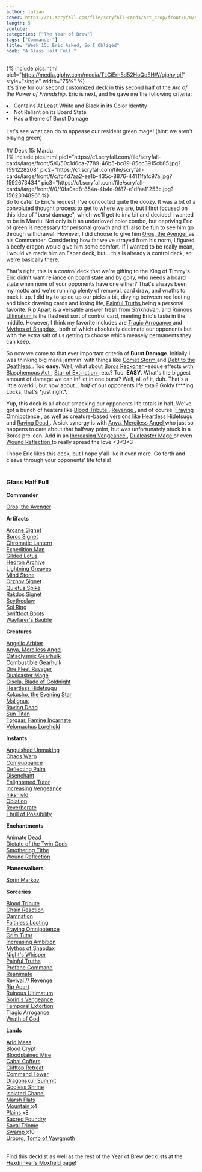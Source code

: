 ```yaml
---
author: julian
cover: https://c1.scryfall.com/file/scryfall-cards/art_crop/front/8/8/883a1afb-423d-4f12-93e1-75cc336553b8.jpg?1562576262
length: 5
youtube:
categories: ["The Year of Brew"]
tags: ["Commander"]
title: "Week 15: Eric Asked, So I Obliged"
hook: "A Glass Half Full."
---
```


{% include pics.html
pic1="https://media.giphy.com/media/TLCiErh5d52HoQoEHW/giphy.gif"
style="single"
width="75%" %}
<br />
It's time for our second customized deck in this second half of the _Arc of the Power of Friendship_. Eric is next, and he gave me the following criteria:
<br />

<li>Contains At Least White and Black in its Color Identity</li>
<li>Not Reliant on its Board State</li>
<li>Has a theme of Burst Damage</li> 
<br />
Let's see what can do to appease our resident green mage! (hint: we aren't playing green)
<br />
<br />
## Deck 15: Mardu
<br />
{% include pics.html
pic1="https://c1.scryfall.com/file/scryfall-cards/large/front/5/0/50c1d6ca-7789-46b5-bc89-85cc3915cb85.jpg?1591228208"
pic2="https://c1.scryfall.com/file/scryfall-cards/large/front/f/c/fc4d7aa2-ee1b-435c-8876-44111fafc97a.jpg?1592673434"
pic3="https://c1.scryfall.com/file/scryfall-cards/large/front/f/0/f0fa0ad8-854a-4b4e-9f87-e1dfaa11253c.jpg?1562304896"
%}
<br />
So to cater to Eric's request, I've concocted quite the doozy. It was a bit of a convoluted thought process to get to where we are, but I first focused on this idea of "burst damage", which we'll get to in a bit and decided I wanted to be in Mardu. Not only is it an underloved color combo, but depriving Eric of green is necessary for personal growth and it'll also be fun to see him go through withdrawal. However, I did choose to give him <a
	class="accented-link external-card-link"
	target="_blank"
	href="https://scryfall.com/card/cma/188/oros-the-avenger?utm_source=api"
	data-toggle="popover"
	data-placement="top"
	data-content="<img src='https://c1.scryfall.com/file/scryfall-cards/normal/front/f/c/fc4d7aa2-ee1b-435c-8876-44111fafc97a.jpg?1592673434' width=100% height=100%>">
	Oros, the Avenger
</a> as his Commander. Considering how far we've strayed from his norm, I figured a beefy dragon would give him some comfort. If I wanted to be really mean, I would've made him an Esper deck, but... this is already a control deck, so we're basically there.

That's right, this is a _control_ deck that we're gifting to the King of Timmy's. Eric didn't want reliance on board state and by golly, who needs a board state when none of your opponents have one either? That's always been my motto and we're running plenty of removal, card draw, and wraths to back it up. I did try to spice up our picks a bit, divying between red looting and black drawing cards and losing life, <a
	class="accented-link external-card-link"
	target="_blank"
	href="https://scryfall.com/card/c20/134/painful-truths?utm_source=api"
	data-toggle="popover"
	data-placement="top"
	data-content="<img src='https://c1.scryfall.com/file/scryfall-cards/normal/front/b/b/bb641fee-e929-4980-adf8-0d451a860b76.jpg?1591320452' width=100% height=100%>">
Painful Truths
</a> being a personal favorite. <a
	class="accented-link external-card-link"
	target="_blank"
	href="https://scryfall.com/card/stx/225/rip-apart?utm_source=api"
	data-toggle="popover"
	data-placement="top"
	data-content="<img src='https://c1.scryfall.com/file/scryfall-cards/normal/front/b/3/b3b5b510-fd5c-415d-98b0-386e7508f7af.jpg?1617474296' width=100% height=100%>">
Rip Apart
</a> is a versatile answer fresh from _Strixhaven_, and <a
	class="accented-link external-card-link"
	target="_blank"
	href="https://scryfall.com/card/iko/204/ruinous-ultimatum?utm_source=api"
	data-toggle="popover"
	data-placement="top"
	data-content="<img src='https://c1.scryfall.com/file/scryfall-cards/normal/front/5/0/50c1d6ca-7789-46b5-bc89-85cc3915cb85.jpg?1591228208' width=100% height=100%>">
Ruinous Ultimatum
</a> is the flashiest sort of control card, meeting Eric's taste in the middle. However, I think my favorite includes are <a
	class="accented-link external-card-link"
	target="_blank"
	href="https://scryfall.com/card/c21/109/tragic-arrogance?utm_source=api"
	data-toggle="popover"
	data-placement="top"
	data-content="<img src='https://c1.scryfall.com/file/scryfall-cards/normal/front/2/1/215f75ff-bcbb-45db-8393-9bce650998c2.jpg?1618015597' width=100% height=100%>">
Tragic Arrogance
</a> and <a
	class="accented-link external-card-link"
	target="_blank"
	href="https://scryfall.com/card/iko/24/mythos-of-snapdax?utm_source=api"
	data-toggle="popover"
	data-placement="top"
	data-content="<img src='https://c1.scryfall.com/file/scryfall-cards/normal/front/2/7/2712a1a3-dd28-44c8-a661-5bcf68d3acaa.jpg?1591230335' width=100% height=100%>">
Mythos of Snapdax
</a>, both of which absolutely decimate our opponents but with the extra salt of us getting to choose which measely permanents they can keep.

So now we come to that ever important criteria of **Burst Damage**. Initially I was thinking big mana jammin' with things like <a
	class="accented-link external-card-link"
	target="_blank"
	href="https://scryfall.com/card/cmr/411/comet-storm?utm_source=api"
	data-toggle="popover"
	data-placement="top"
	data-content="<img src='https://c1.scryfall.com/file/scryfall-cards/normal/front/b/b/bb5f586d-6bf0-4590-ad73-2d46b2a45b1a.jpg?1608912233' width=100% height=100%>">
Comet Storm
</a> and <a
	class="accented-link external-card-link"
	target="_blank"
	href="https://scryfall.com/card/dgm/64/debt-to-the-deathless?utm_source=api"
	data-toggle="popover"
	data-placement="top"
	data-content="<img src='https://c1.scryfall.com/file/scryfall-cards/normal/front/6/1/610e5a91-857b-4121-8b75-dbbea27aa0aa.jpg?1562912950' width=100% height=100%>">
Debt to the Deathless
</a>. Too **easy**. Well, what about <a
	class="accented-link external-card-link"
	target="_blank"
	href="https://scryfall.com/card/mm3/206/boros-reckoner?utm_source=api"
	data-toggle="popover"
	data-placement="top"
	data-content="<img src='https://c1.scryfall.com/file/scryfall-cards/normal/front/c/d/cdc5666c-6f27-4ae9-8f0e-17e2a44bc646.jpg?1593814781' width=100% height=100%>">
Boros Reckoner
</a>-esque effects with <a
	class="accented-link external-card-link"
	target="_blank"
	href="https://scryfall.com/card/c21/159/blasphemous-act?utm_source=api"
	data-toggle="popover"
	data-placement="top"
	data-content="<img src='https://c1.scryfall.com/file/scryfall-cards/normal/front/8/2/827bc177-e0d4-4607-97f6-18bb40d16ec8.jpg?1617910683' width=100% height=100%>">
Blasphemous Act
</a>, <a
	class="accented-link external-card-link"
	target="_blank"
	href="https://scryfall.com/card/xln/161/star-of-extinction?utm_source=api"
	data-toggle="popover"
	data-placement="top"
	data-content="<img src='https://c1.scryfall.com/file/scryfall-cards/normal/front/0/2/021f57dc-80f3-4ede-99d5-4a44aade44e2.jpg?1562549822' width=100% height=100%>">
Star of Extinction
</a>, etc.? Too. **EASY**. What's the biggest amount of damage we can inflict in one burst? Well, all of it, duh. That's a little overkill, but how about... _half_ of our opponents life total? Goldy f*\*\*ing Locks, that's *just right\*.

Yup, this deck is all about smacking our opponents life totals in half. We've got a bunch of heaters like <a
	class="accented-link external-card-link"
	target="_blank"
	href="https://scryfall.com/card/c17/100/blood-tribute?utm_source=api"
	data-toggle="popover"
	data-placement="top"
	data-content="<img src='https://c1.scryfall.com/file/scryfall-cards/normal/front/3/6/361912f4-5205-44a5-b21e-17402526c1fd.jpg?1562605049' width=100% height=100%>">
Blood Tribute
</a>, <a
	class="accented-link external-card-link"
	target="_blank"
	href="https://scryfall.com/card/rna/228/revival-revenge?utm_source=api"
	data-toggle="popover"
	data-placement="top"
	data-content="<img src='https://c1.scryfall.com/file/scryfall-cards/normal/front/5/0/50ae0831-f3ba-4535-bfb6-feefbbc15275.jpg?1600989462' width=100% height=100%>">
Revenge
</a>, and of course, <a
	class="accented-link external-card-link"
	target="_blank"
	href="https://scryfall.com/card/m19/97/fraying-omnipotence?utm_source=api"
	data-toggle="popover"
	data-placement="top"
	data-content="<img src='https://c1.scryfall.com/file/scryfall-cards/normal/front/f/0/f0fa0ad8-854a-4b4e-9f87-e1dfaa11253c.jpg?1562304896' width=100% height=100%>">
Fraying Omnipotence
</a>, as well as creature-based versions like <a
	class="accented-link external-card-link"
	target="_blank"
	href="https://scryfall.com/card/cns/144/heartless-hidetsugu?utm_source=api"
	data-toggle="popover"
	data-placement="top"
	data-content="<img src='https://c1.scryfall.com/file/scryfall-cards/normal/front/4/6/46f9aa1d-7ed1-498e-9cdd-45ed4c9e6f43.jpg?1562864972' width=100% height=100%>">
Heartless Hidetsugu
</a> and <a
	class="accented-link external-card-link"
	target="_blank"
	href="https://scryfall.com/card/c14/29/raving-dead?utm_source=api"
	data-toggle="popover"
	data-placement="top"
	data-content="<img src='https://c1.scryfall.com/file/scryfall-cards/normal/front/5/d/5d24d153-a014-4524-a496-9fe1c41cbc2b.jpg?1561943479' width=100% height=100%>">
Raving Dead
</a>. A sick synergy is with <a
	class="accented-link external-card-link"
	target="_blank"
	href="https://scryfall.com/card/cm2/8/anya-merciless-angel?utm_source=api"
	data-toggle="popover"
	data-placement="top"
	data-content="<img src='https://c1.scryfall.com/file/scryfall-cards/normal/front/0/1/01eb2243-bfe3-48c6-ab16-95672356858e.jpg?1562272006' width=100% height=100%>">
Anya, Merciless Angel
</a> who just so happens to care about that halfway point, but was unfortunately stuck in a Boros pre-con. Add in an <a
	class="accented-link external-card-link"
	target="_blank"
	href="https://scryfall.com/card/c19/147/increasing-vengeance?utm_source=api"
	data-toggle="popover"
	data-placement="top"
	data-content="<img src='https://c1.scryfall.com/file/scryfall-cards/normal/front/2/a/2a362d78-76a1-4dbc-80cc-0360e98ba280.jpg?1568004432' width=100% height=100%>">
Increasing Vengeance
</a>, <a
	class="accented-link external-card-link"
	target="_blank"
	href="https://scryfall.com/card/c21/165/dualcaster-mage?utm_source=api"
	data-toggle="popover"
	data-placement="top"
	data-content="<img src='https://c1.scryfall.com/file/scryfall-cards/normal/front/d/e/defcc4a3-40e0-4f5d-b23c-6cd6a614abc1.jpg?1617910773' width=100% height=100%>">
Dualcaster Mage
</a> or even <a
	class="accented-link external-card-link"
	target="_blank"
	href="https://scryfall.com/card/2xm/113/wound-reflection?utm_source=api"
	data-toggle="popover"
	data-placement="top"
	data-content="<img src='https://c1.scryfall.com/file/scryfall-cards/normal/front/2/b/2b14a82c-877a-445f-8910-33aaa6fe3d15.jpg?1599706125' width=100% height=100%>">
Wound Reflection
</a> to really spread the love <3<3<3

I hope Eric likes this deck, but I hope y'all like it even more. Go forth and cleave through your opponents' life totals!
<br />
<br />

<div class="text-center">
<h3>Glass Half Full</h3>
</div>
<div class="row">
    <div class="col-md-2"></div>
    <div class="col-md-8">
        <div class="row">
            <div class="col-6">
				<b>Commander</b>
				<p class="mb-0">
				<a
	class="accented-link external-card-link"
	target="_blank"
	href="https://scryfall.com/card/cma/188/oros-the-avenger?utm_source=api"
	data-toggle="popover"
	data-placement="top"
	data-content="<img src='https://c1.scryfall.com/file/scryfall-cards/normal/front/f/c/fc4d7aa2-ee1b-435c-8876-44111fafc97a.jpg?1592673434' width=100% height=100%>">
	Oros, the Avenger
</a>					
				</p>
				<b>Artifacts</b>
				<p class="mb-0">
				<a
	class="accented-link external-card-link"
	target="_blank"
	href="https://scryfall.com/card/c21/234/arcane-signet?utm_source=api"
	data-toggle="popover"
	data-placement="top"
	data-content="<img src='https://c1.scryfall.com/file/scryfall-cards/normal/front/0/1/01b186af-8825-4257-80fd-9c1ecdb21414.jpg?1617647997' width=100% height=100%>">
	Arcane Signet
</a>
				<br />
				<a
	class="accented-link external-card-link"
	target="_blank"
	href="https://scryfall.com/card/cmr/459/boros-signet?utm_source=api"
	data-toggle="popover"
	data-placement="top"
	data-content="<img src='https://c1.scryfall.com/file/scryfall-cards/normal/front/a/2/a2ae6081-1876-42ea-a6f8-d18dbe55c4c4.jpg?1608917766' width=100% height=100%>">
	Boros Signet
</a>
				<br />
				<a
	class="accented-link external-card-link"
	target="_blank"
	href="https://scryfall.com/card/grn/233/chromatic-lantern?utm_source=api"
	data-toggle="popover"
	data-placement="top"
	data-content="<img src='https://c1.scryfall.com/file/scryfall-cards/normal/front/e/a/ea123356-3055-4e42-b816-ac3c4e9087d1.jpg?1572894045' width=100% height=100%>">
	Chromatic Lantern
</a>
				<br />
				<a
	class="accented-link external-card-link"
	target="_blank"
	href="https://scryfall.com/card/2xm/255/expedition-map?utm_source=api"
	data-toggle="popover"
	data-placement="top"
	data-content="<img src='https://c1.scryfall.com/file/scryfall-cards/normal/front/5/5/551c0a45-9515-4e51-84e5-79703832a661.jpg?1599709184' width=100% height=100%>">
	Expedition Map
</a>
				<br />
				<a
	class="accented-link external-card-link"
	target="_blank"
	href="https://scryfall.com/card/dom/215/gilded-lotus?utm_source=api"
	data-toggle="popover"
	data-placement="top"
	data-content="<img src='https://c1.scryfall.com/file/scryfall-cards/normal/front/a/4/a487e208-8493-4bca-8c44-284d89c66b15.jpg?1562740681' width=100% height=100%>">
	Gilded Lotus
</a>
				<br />
				<a
	class="accented-link external-card-link"
	target="_blank"
	href="https://scryfall.com/card/c21/244/hedron-archive?utm_source=api"
	data-toggle="popover"
	data-placement="top"
	data-content="<img src='https://c1.scryfall.com/file/scryfall-cards/normal/front/f/8/f8900980-6e0d-4d78-91a7-60a2e8cc92a5.jpg?1617648066' width=100% height=100%>">
	Hedron Archive
</a>
				<br />
				<a
	class="accented-link external-card-link"
	target="_blank"
	href="https://scryfall.com/card/2xm/267/lightning-greaves?utm_source=api"
	data-toggle="popover"
	data-placement="top"
	data-content="<img src='https://c1.scryfall.com/file/scryfall-cards/normal/front/e/6/e6cec97f-0a2b-4543-a02e-d5e42d337790.jpg?1599709454' width=100% height=100%>">
	Lightning Greaves
</a>
				<br />
				<a
	class="accented-link external-card-link"
	target="_blank"
	href="https://scryfall.com/card/c21/251/mind-stone?utm_source=api"
	data-toggle="popover"
	data-placement="top"
	data-content="<img src='https://c1.scryfall.com/file/scryfall-cards/normal/front/8/c/8c899cbd-cddd-43f9-a95d-a6e5af990362.jpg?1617986435' width=100% height=100%>">
	Mind Stone
</a>
				<br />
				<a
	class="accented-link external-card-link"
	target="_blank"
	href="https://scryfall.com/card/c21/254/orzhov-signet?utm_source=api"
	data-toggle="popover"
	data-placement="top"
	data-content="<img src='https://c1.scryfall.com/file/scryfall-cards/normal/front/8/b/8bb7d748-c95f-4028-a86e-cf42494be362.jpg?1618014339' width=100% height=100%>">
	Orzhov Signet
</a>
				<br />
				<a
	class="accented-link external-card-link"
	target="_blank"
	href="https://scryfall.com/card/c17/220/quietus-spike"
	data-toggle="popover"
	data-placement="top"
	data-content="<img src='https://c1.scryfall.com/file/scryfall-cards/normal/front/5/5/554f2444-78bd-4312-a1d7-00cadcac7559.jpg?1562608759' width=100% height=100%>">
	Quietus Spike
</a>
				<br />
				<a
	class="accented-link external-card-link"
	target="_blank"
	href="https://scryfall.com/card/c20/249/rakdos-signet?utm_source=api"
	data-toggle="popover"
	data-placement="top"
	data-content="<img src='https://c1.scryfall.com/file/scryfall-cards/normal/front/6/2/62d34fba-bc41-4903-9505-0c1a78b5eb03.jpg?1591321692' width=100% height=100%>">
	Rakdos Signet
</a>
				<br />
				<a
	class="accented-link external-card-link"
	target="_blank"
	href="https://scryfall.com/card/znc/118/scytheclaw?utm_source=api"
	data-toggle="popover"
	data-placement="top"
	data-content="<img src='https://c1.scryfall.com/file/scryfall-cards/normal/front/f/d/fd8f1665-5884-411a-9449-08938713df6b.jpg?1604195808' width=100% height=100%>">
	Scytheclaw
</a>
				<br />
				<a
	class="accented-link external-card-link"
	target="_blank"
	href="https://scryfall.com/card/c21/263/sol-ring?utm_source=api"
	data-toggle="popover"
	data-placement="top"
	data-content="<img src='https://c1.scryfall.com/file/scryfall-cards/normal/front/4/c/4cbc6901-6a4a-4d0a-83ea-7eefa3b35021.jpg?1618264523' width=100% height=100%>">
	Sol Ring
</a>
				<br />
				<a
	class="accented-link external-card-link"
	target="_blank"
	href="https://scryfall.com/card/khc/105/swiftfoot-boots?utm_source=api"
	data-toggle="popover"
	data-placement="top"
	data-content="<img src='https://c1.scryfall.com/file/scryfall-cards/normal/front/b/f/bf700ec0-1fd3-4971-ab03-51365dc8f4f4.jpg?1611967346' width=100% height=100%>">
	Swiftfoot Boots
</a>
				<br />
				<a
	class="accented-link external-card-link"
	target="_blank"
	href="https://scryfall.com/card/cm2/229/wayfarers-bauble?utm_source=api"
	data-toggle="popover"
	data-placement="top"
	data-content="<img src='https://c1.scryfall.com/file/scryfall-cards/normal/front/9/b/9b0e3f48-0997-4313-93c9-86cbfc25cd63.jpg?1562275066' width=100% height=100%>">
	Wayfarer's Bauble
</a>
				</p>
				<b>Creatures</b>
				<p class="mb-0">
				<a
	class="accented-link external-card-link"
	target="_blank"
	href="https://scryfall.com/card/jmp/86/angelic-arbiter?utm_source=api"
	data-toggle="popover"
	data-placement="top"
	data-content="<img src='https://c1.scryfall.com/file/scryfall-cards/normal/front/8/6/8637d263-5d7e-45bc-aad3-d97f57e6898e.jpg?1600715393' width=100% height=100%>">
	Angelic Arbiter
</a>
				<br />
				<a
	class="accented-link external-card-link"
	target="_blank"
	href="https://scryfall.com/card/cm2/8/anya-merciless-angel?utm_source=api"
	data-toggle="popover"
	data-placement="top"
	data-content="<img src='https://c1.scryfall.com/file/scryfall-cards/normal/front/0/1/01eb2243-bfe3-48c6-ab16-95672356858e.jpg?1562272006' width=100% height=100%>">
	Anya, Merciless Angel
</a>
				<br />
				<a
	class="accented-link external-card-link"
	target="_blank"
	href="https://scryfall.com/card/c20/80/cataclysmic-gearhulk?utm_source=api"
	data-toggle="popover"
	data-placement="top"
	data-content="<img src='https://c1.scryfall.com/file/scryfall-cards/normal/front/4/d/4d1d09e1-ed55-4f13-8e80-4d2b4b162ca0.jpg?1591319931' width=100% height=100%>">
	Cataclysmic Gearhulk
</a>
				<br />
				<a
	class="accented-link external-card-link"
	target="_blank"
	href="https://scryfall.com/card/c21/163/combustible-gearhulk?utm_source=api"
	data-toggle="popover"
	data-placement="top"
	data-content="<img src='https://c1.scryfall.com/file/scryfall-cards/normal/front/5/7/57166f39-44b2-47ec-a4cb-39d3f7ffd5e0.jpg?1618014747' width=100% height=100%>">
	Combustible Gearhulk
</a>
				<br />
				<a
	class="accented-link external-card-link"
	target="_blank"
	href="https://scryfall.com/card/xln/104/dire-fleet-ravager?utm_source=api"
	data-toggle="popover"
	data-placement="top"
	data-content="<img src='https://c1.scryfall.com/file/scryfall-cards/normal/front/5/3/53bd7ccc-aa71-4a3f-a86e-936cb3b2cce3.jpg?1562555476' width=100% height=100%>">
	Dire Fleet Ravager
</a>
				<br />
				<a
	class="accented-link external-card-link"
	target="_blank"
	href="https://scryfall.com/card/c21/165/dualcaster-mage?utm_source=api"
	data-toggle="popover"
	data-placement="top"
	data-content="<img src='https://c1.scryfall.com/file/scryfall-cards/normal/front/d/e/defcc4a3-40e0-4f5d-b23c-6cd6a614abc1.jpg?1617910773' width=100% height=100%>">
	Dualcaster Mage
</a>
				<br />
				<a
	class="accented-link external-card-link"
	target="_blank"
	href="https://scryfall.com/card/cm2/9/gisela-blade-of-goldnight?utm_source=api"
	data-toggle="popover"
	data-placement="top"
	data-content="<img src='https://c1.scryfall.com/file/scryfall-cards/normal/front/3/6/365c43c2-1a65-4f6a-860d-39dcb15255c3.jpg?1562273405' width=100% height=100%>">
	Gisela, Blade of Goldnight
</a>
				<br />
				<a
	class="accented-link external-card-link"
	target="_blank"
	href="https://scryfall.com/card/cns/144/heartless-hidetsugu?utm_source=api"
	data-toggle="popover"
	data-placement="top"
	data-content="<img src='https://c1.scryfall.com/file/scryfall-cards/normal/front/4/6/46f9aa1d-7ed1-498e-9cdd-45ed4c9e6f43.jpg?1562864972' width=100% height=100%>">
	Heartless Hidetsugu
</a>
				<br />
				<a
	class="accented-link external-card-link"
	target="_blank"
	href="https://scryfall.com/card/ima/95/kokusho-the-evening-star?utm_source=api"
	data-toggle="popover"
	data-placement="top"
	data-content="<img src='https://c1.scryfall.com/file/scryfall-cards/normal/front/a/b/ab56cedb-1bcd-48a5-8503-a8e324e236ad.jpg?1562852933' width=100% height=100%>">
	Kokusho, the Evening Star
</a>
				<br />
				<a
	class="accented-link external-card-link"
	target="_blank"
	href="https://scryfall.com/card/avr/148/malignus?utm_source=api"
	data-toggle="popover"
	data-placement="top"
	data-content="<img src='https://c1.scryfall.com/file/scryfall-cards/normal/front/8/a/8a6a7000-4a1d-4cd4-a85e-4b7b20d8e543.jpg?1592709159' width=100% height=100%>">
	Malignus
</a>
				<br />
				<a
	class="accented-link external-card-link"
	target="_blank"
	href="https://scryfall.com/card/c14/29/raving-dead?utm_source=api"
	data-toggle="popover"
	data-placement="top"
	data-content="<img src='https://c1.scryfall.com/file/scryfall-cards/normal/front/5/d/5d24d153-a014-4524-a496-9fe1c41cbc2b.jpg?1561943479' width=100% height=100%>">
	Raving Dead
</a>
				<br />
				<a
	class="accented-link external-card-link"
	target="_blank"
	href="https://scryfall.com/card/c21/106/sun-titan?utm_source=api"
	data-toggle="popover"
	data-placement="top"
	data-content="<img src='https://c1.scryfall.com/file/scryfall-cards/normal/front/d/f/dfbf6204-f08e-4bdc-904d-d617dabdfdd8.jpg?1617735345' width=100% height=100%>">
	Sun Titan
</a>
				<br />
				<a
	class="accented-link external-card-link"
	target="_blank"
	href="https://scryfall.com/card/dom/108/torgaar-famine-incarnate?utm_source=api"
	data-toggle="popover"
	data-placement="top"
	data-content="<img src='https://c1.scryfall.com/file/scryfall-cards/normal/front/c/a/cab46d5c-95dd-47a0-9f96-dde07d2f8b81.jpg?1562742911' width=100% height=100%>">
	Torgaar, Famine Incarnate
</a>
				<br />
				<a
	class="accented-link external-card-link"
	target="_blank"
	href="https://scryfall.com/card/stx/245/velomachus-lorehold?utm_source=api"
	data-toggle="popover"
	data-placement="top"
	data-content="<img src='https://c1.scryfall.com/file/scryfall-cards/normal/front/0/4/04ea9067-ad50-4c43-ae4d-3f66890cd898.jpg?1617163986' width=100% height=100%>">
	Velomachus Lorehold
</a>
				</p>
				<b>Instants</b>
				<p class="mb-0">
				<a
	class="accented-link external-card-link"
	target="_blank"
	href="https://scryfall.com/card/soi/242/anguished-unmaking?utm_source=api"
	data-toggle="popover"
	data-placement="top"
	data-content="<img src='https://c1.scryfall.com/file/scryfall-cards/normal/front/9/0/90ced4fa-6509-4f7a-9da7-efc70de6f90c.jpg?1576385327' width=100% height=100%>">
	Anguished Unmaking
</a>
				<br />
				<a
	class="accented-link external-card-link"
	target="_blank"
	href="https://scryfall.com/card/c20/146/chaos-warp?utm_source=api"
	data-toggle="popover"
	data-placement="top"
	data-content="<img src='https://c1.scryfall.com/file/scryfall-cards/normal/front/c/1/c144b325-53a3-4590-beb1-2a39cbced47e.jpg?1591320561' width=100% height=100%>">
	Chaos Warp
</a>
				<br />
				<a
	class="accented-link external-card-link"
	target="_blank"
	href="https://scryfall.com/card/c14/4/comeuppance?utm_source=api"
	data-toggle="popover"
	data-placement="top"
	data-content="<img src='https://c1.scryfall.com/file/scryfall-cards/normal/front/9/2/92d59c06-41f7-4009-9157-70ba90cc978b.jpg?1561950558' width=100% height=100%>">
	Comeuppance
</a>
				<br />
				<a
	class="accented-link external-card-link"
	target="_blank"
	href="https://scryfall.com/card/cmr/444/deflecting-palm?utm_source=api"
	data-toggle="popover"
	data-placement="top"
	data-content="<img src='https://c1.scryfall.com/file/scryfall-cards/normal/front/c/5/c5580886-a402-4048-b8b6-39e19479f491.jpg?1608917621' width=100% height=100%>">
	Deflecting Palm
</a>
				<br />
				<a
	class="accented-link external-card-link"
	target="_blank"
	href="https://scryfall.com/card/cmr/372/disenchant?utm_source=api"
	data-toggle="popover"
	data-placement="top"
	data-content="<img src='https://c1.scryfall.com/file/scryfall-cards/normal/front/2/b/2ba38105-bada-449a-ab2f-3d6db2764a06.jpg?1610075029' width=100% height=100%>">
	Disenchant
</a>
				<br />
				<a
	class="accented-link external-card-link"
	target="_blank"
	href="https://scryfall.com/card/ema/9/enlightened-tutor?utm_source=api"
	data-toggle="popover"
	data-placement="top"
	data-content="<img src='https://c1.scryfall.com/file/scryfall-cards/normal/front/0/c/0c9ebec9-3474-4062-9607-2e2a72f78299.jpg?1580013657' width=100% height=100%>">
	Enlightened Tutor
</a>
				<br />
				<a
	class="accented-link external-card-link"
	target="_blank"
	href="https://scryfall.com/card/c19/147/increasing-vengeance?utm_source=api"
	data-toggle="popover"
	data-placement="top"
	data-content="<img src='https://c1.scryfall.com/file/scryfall-cards/normal/front/2/a/2a362d78-76a1-4dbc-80cc-0360e98ba280.jpg?1568004432' width=100% height=100%>">
	Increasing Vengeance
</a>
				<br />
				<a
	class="accented-link external-card-link"
	target="_blank"
	href="https://scryfall.com/card/c21/71/inkshield?utm_source=api"
	data-toggle="popover"
	data-placement="top"
	data-content="<img src='https://c1.scryfall.com/file/scryfall-cards/normal/front/5/e/5e1c14a0-cd68-45fc-a127-422ca6113048.jpg?1617911828' width=100% height=100%>">
	Inkshield
</a>
				<br />
				<a
	class="accented-link external-card-link"
	target="_blank"
	href="https://scryfall.com/card/c21/97/oblation?utm_source=api"
	data-toggle="popover"
	data-placement="top"
	data-content="<img src='https://c1.scryfall.com/file/scryfall-cards/normal/front/d/c/dcfdea72-4736-4442-987b-173f6885528a.jpg?1618015380' width=100% height=100%>">
	Oblation
</a>
				<br />
				<a
	class="accented-link external-card-link"
	target="_blank"
	href="https://scryfall.com/card/m13/145/reverberate?utm_source=api"
	data-toggle="popover"
	data-placement="top"
	data-content="<img src='https://c1.scryfall.com/file/scryfall-cards/normal/front/5/9/5996feb4-02ac-45e8-a7f2-966cf74391dc.jpg?1562554142' width=100% height=100%>">
	Reverberate
</a>
				<br />
				<a
	class="accented-link external-card-link"
	target="_blank"
	href="https://scryfall.com/card/m21/165/thrill-of-possibility?utm_source=api"
	data-toggle="popover"
	data-placement="top"
	data-content="<img src='https://c1.scryfall.com/file/scryfall-cards/normal/front/f/4/f4af156d-0fbf-4a4e-b0c1-db7e95be4903.jpg?1594736817' width=100% height=100%>">
	Thrill of Possibility
</a>
				</p>
			</div>
			<div class="col-6">
				<b>Enchantments</b>
				<p class="mb-0">
				<a
	class="accented-link external-card-link"
	target="_blank"
	href="https://scryfall.com/card/ema/78/animate-dead?utm_source=api"
	data-toggle="popover"
	data-placement="top"
	data-content="<img src='https://c1.scryfall.com/file/scryfall-cards/normal/front/7/b/7b83536a-efa4-41f3-9424-75b0efc0aea5.jpg?1580014163' width=100% height=100%>">
	Animate Dead
</a>
				<br />
				<a
	class="accented-link external-card-link"
	target="_blank"
	href="https://scryfall.com/card/jou/93/dictate-of-the-twin-gods?utm_source=api"
	data-toggle="popover"
	data-placement="top"
	data-content="<img src='https://c1.scryfall.com/file/scryfall-cards/normal/front/6/9/69cc93f2-8198-45b1-9193-7cfd1cf7ced4.jpg?1593095943' width=100% height=100%>">
	Dictate of the Twin Gods
</a>
				<br />
				<a
	class="accented-link external-card-link"
	target="_blank"
	href="https://scryfall.com/card/rna/22/smothering-tithe?utm_source=api"
	data-toggle="popover"
	data-placement="top"
	data-content="<img src='https://c1.scryfall.com/file/scryfall-cards/normal/front/7/a/7af082fa-86a3-4f7b-966d-2be1f1d0c0bc.jpg?1584830010' width=100% height=100%>">
	Smothering Tithe
</a>
				<br />
				<a
	class="accented-link external-card-link"
	target="_blank"
	href="https://scryfall.com/card/2xm/113/wound-reflection?utm_source=api"
	data-toggle="popover"
	data-placement="top"
	data-content="<img src='https://c1.scryfall.com/file/scryfall-cards/normal/front/2/b/2b14a82c-877a-445f-8910-33aaa6fe3d15.jpg?1599706125' width=100% height=100%>">
	Wound Reflection
</a>
				</p>
				<b>Planeswalkers</b>
				<p class="mb-0">
				<a
	class="accented-link external-card-link"
	target="_blank"
	href="https://scryfall.com/card/m12/109/sorin-markov?utm_source=api"
	data-toggle="popover"
	data-placement="top"
	data-content="<img src='https://c1.scryfall.com/file/scryfall-cards/normal/front/e/2/e25b3a89-3a99-4e02-bf0c-a3cf450da1a1.jpg?1562663343' width=100% height=100%>">
	Sorin Markov
</a>
				</p>
				<b>Sorceries</b>
				<p class="mb-0">
				<a
	class="accented-link external-card-link"
	target="_blank"
	href="https://scryfall.com/card/c17/100/blood-tribute?utm_source=api"
	data-toggle="popover"
	data-placement="top"
	data-content="<img src='https://c1.scryfall.com/file/scryfall-cards/normal/front/3/6/361912f4-5205-44a5-b21e-17402526c1fd.jpg?1562605049' width=100% height=100%>">
	Blood Tribute
</a>
				<br />
				<a
	class="accented-link external-card-link"
	target="_blank"
	href="https://scryfall.com/card/c21/161/chain-reaction?utm_source=api"
	data-toggle="popover"
	data-placement="top"
	data-content="<img src='https://c1.scryfall.com/file/scryfall-cards/normal/front/8/7/87687369-ebe8-49ba-8445-9ea3bef334a0.jpg?1617735374' width=100% height=100%>">
	Chain Reaction
</a>
				<br />
				<a
	class="accented-link external-card-link"
	target="_blank"
	href="https://scryfall.com/card/tsr/106/damnation?utm_source=api"
	data-toggle="popover"
	data-placement="top"
	data-content="<img src='https://c1.scryfall.com/file/scryfall-cards/normal/front/9/4/941b65da-b9b3-4e15-bab5-bcbfd20dbe05.jpg?1619395168' width=100% height=100%>">
	Damnation
</a>
				<br />
				<a
	class="accented-link external-card-link"
	target="_blank"
	href="https://scryfall.com/card/c21/168/faithless-looting?utm_source=api"
	data-toggle="popover"
	data-placement="top"
	data-content="<img src='https://c1.scryfall.com/file/scryfall-cards/normal/front/1/d/1d6e5cc9-bd48-41b6-ac20-5a3e38aecdc5.jpg?1617647725' width=100% height=100%>">
	Faithless Looting
</a>
				<br />
				<a
	class="accented-link external-card-link"
	target="_blank"
	href="https://scryfall.com/card/m19/97/fraying-omnipotence?utm_source=api"
	data-toggle="popover"
	data-placement="top"
	data-content="<img src='https://c1.scryfall.com/file/scryfall-cards/normal/front/f/0/f0fa0ad8-854a-4b4e-9f87-e1dfaa11253c.jpg?1562304896' width=100% height=100%>">
	Fraying Omnipotence
</a>
				<br />
				<a
	class="accented-link external-card-link"
	target="_blank"
	href="https://scryfall.com/card/m21/103/grim-tutor?utm_source=api"
	data-toggle="popover"
	data-placement="top"
	data-content="<img src='https://c1.scryfall.com/file/scryfall-cards/normal/front/9/2/928558ab-e29a-44cb-ac2f-88443571f41a.jpg?1594736179' width=100% height=100%>">
	Grim Tutor
</a>
				<br />
				<a
	class="accented-link external-card-link"
	target="_blank"
	href="https://scryfall.com/card/dka/69/increasing-ambition?utm_source=api"
	data-toggle="popover"
	data-placement="top"
	data-content="<img src='https://c1.scryfall.com/file/scryfall-cards/normal/front/c/8/c8f508dc-7c7d-47e8-a4ef-0e8fd99cbd74.jpg?1562942476' width=100% height=100%>">
	Increasing Ambition
</a>
				<br />
				<a
	class="accented-link external-card-link"
	target="_blank"
	href="https://scryfall.com/card/iko/24/mythos-of-snapdax?utm_source=api"
	data-toggle="popover"
	data-placement="top"
	data-content="<img src='https://c1.scryfall.com/file/scryfall-cards/normal/front/2/7/2712a1a3-dd28-44c8-a661-5bcf68d3acaa.jpg?1591230335' width=100% height=100%>">
	Mythos of Snapdax
</a>
				<br />
				<a
	class="accented-link external-card-link"
	target="_blank"
	href="https://scryfall.com/card/ema/100/nights-whisper?utm_source=api"
	data-toggle="popover"
	data-placement="top"
	data-content="<img src='https://c1.scryfall.com/file/scryfall-cards/normal/front/e/4/e4638720-a55d-4c3b-b57d-2d028db5894d.jpg?1580014319' width=100% height=100%>">
	Night's Whisper
</a>
				<br />
				<a
	class="accented-link external-card-link"
	target="_blank"
	href="https://scryfall.com/card/c20/134/painful-truths?utm_source=api"
	data-toggle="popover"
	data-placement="top"
	data-content="<img src='https://c1.scryfall.com/file/scryfall-cards/normal/front/b/b/bb641fee-e929-4980-adf8-0d451a860b76.jpg?1591320452' width=100% height=100%>">
	Painful Truths
</a>
				<br />
				<a
	class="accented-link external-card-link"
	target="_blank"
	href="https://scryfall.com/card/c20/135/profane-command?utm_source=api"
	data-toggle="popover"
	data-placement="top"
	data-content="<img src='https://c1.scryfall.com/file/scryfall-cards/normal/front/8/5/857b6766-4df9-47e7-aa51-8ade7989bf57.jpg?1591320463' width=100% height=100%>">
	Profane Command
</a>
				<br />
				<a
	class="accented-link external-card-link"
	target="_blank"
	href="https://scryfall.com/card/jmp/270/reanimate?utm_source=api"
	data-toggle="popover"
	data-placement="top"
	data-content="<img src='https://c1.scryfall.com/file/scryfall-cards/normal/front/6/5/652271a0-80e8-4b9b-8823-26c1528378fc.jpg?1600714661' width=100% height=100%>">
	Reanimate
</a>
				<br />
				<a
	class="accented-link external-card-link"
	target="_blank"
	href="https://scryfall.com/card/rna/228/revival-revenge?utm_source=api"
	data-toggle="popover"
	data-placement="top"
	data-content="<img src='https://c1.scryfall.com/file/scryfall-cards/normal/front/5/0/50ae0831-f3ba-4535-bfb6-feefbbc15275.jpg?1600989462' width=100% height=100%>">
	Revival
</a>//<a
	class="accented-link external-card-link"
	target="_blank"
	href="https://scryfall.com/card/rna/228/revival-revenge?utm_source=api"
	data-toggle="popover"
	data-placement="top"
	data-content="<img src='https://c1.scryfall.com/file/scryfall-cards/normal/front/5/0/50ae0831-f3ba-4535-bfb6-feefbbc15275.jpg?1600989462' width=100% height=100%>">
	Revenge
</a>
				<br />
				<a
	class="accented-link external-card-link"
	target="_blank"
	href="https://scryfall.com/card/stx/225/rip-apart?utm_source=api"
	data-toggle="popover"
	data-placement="top"
	data-content="<img src='https://c1.scryfall.com/file/scryfall-cards/normal/front/b/3/b3b5b510-fd5c-415d-98b0-386e7508f7af.jpg?1617474296' width=100% height=100%>">
	Rip Apart
</a>
				<br />
				<a
	class="accented-link external-card-link"
	target="_blank"
	href="https://scryfall.com/card/iko/204/ruinous-ultimatum?utm_source=api"
	data-toggle="popover"
	data-placement="top"
	data-content="<img src='https://c1.scryfall.com/file/scryfall-cards/normal/front/5/0/50c1d6ca-7789-46b5-bc89-85cc3915cb85.jpg?1591228208' width=100% height=100%>">
	Ruinous Ultimatum
</a>
				<br />
				<a
	class="accented-link external-card-link"
	target="_blank"
	href="https://scryfall.com/card/m12/111/sorins-vengeance?utm_source=api"
	data-toggle="popover"
	data-placement="top"
	data-content="<img src='https://c1.scryfall.com/file/scryfall-cards/normal/front/2/c/2cb62846-c5da-4c7c-b0d7-9b677dce68d1.jpg?1562637452' width=100% height=100%>">
	Sorin's Vengeance
</a>
				<br />
				<a
	class="accented-link external-card-link"
	target="_blank"
	href="https://scryfall.com/card/plc/81/temporal-extortion?utm_source=api"
	data-toggle="popover"
	data-placement="top"
	data-content="<img src='https://c1.scryfall.com/file/scryfall-cards/normal/front/8/8/883a1afb-423d-4f12-93e1-75cc336553b8.jpg?1562576262' width=100% height=100%>">
	Temporal Extortion
</a>
				<br />
				<a
	class="accented-link external-card-link"
	target="_blank"
	href="https://scryfall.com/card/c21/109/tragic-arrogance?utm_source=api"
	data-toggle="popover"
	data-placement="top"
	data-content="<img src='https://c1.scryfall.com/file/scryfall-cards/normal/front/2/1/215f75ff-bcbb-45db-8393-9bce650998c2.jpg?1618015597' width=100% height=100%>">
	Tragic Arrogance
</a>
				<br />
				<a
	class="accented-link external-card-link"
	target="_blank"
	href="https://scryfall.com/card/2xm/39/wrath-of-god?utm_source=api"
	data-toggle="popover"
	data-placement="top"
	data-content="<img src='https://c1.scryfall.com/file/scryfall-cards/normal/front/6/6/664e6656-36a3-4635-9f33-9f8901afd397.jpg?1598303688' width=100% height=100%>">
	Wrath of God
</a>
				</p>
				<b>Lands</b>
				<p class="mb-0">
				<a
	class="accented-link external-card-link"
	target="_blank"
	href="https://scryfall.com/card/mm3/229/arid-mesa?utm_source=api"
	data-toggle="popover"
	data-placement="top"
	data-content="<img src='https://c1.scryfall.com/file/scryfall-cards/normal/front/c/9/c9a8cc61-7e36-4df7-9c89-c32fce129c5a.jpg?1593814974' width=100% height=100%>">
	Arid Mesa
</a>
				<br />
				<a
	class="accented-link external-card-link"
	target="_blank"
	href="https://scryfall.com/card/rna/245/blood-crypt?utm_source=api"
	data-toggle="popover"
	data-placement="top"
	data-content="<img src='https://c1.scryfall.com/file/scryfall-cards/normal/front/5/f/5faba6c8-3463-47c1-ba01-09eb87fcb2d5.jpg?1584832229' width=100% height=100%>">
	Blood Crypt
</a>
				<br />
				<a
	class="accented-link external-card-link"
	target="_blank"
	href="https://scryfall.com/card/ktk/230/bloodstained-mire?utm_source=api"
	data-toggle="popover"
	data-placement="top"
	data-content="<img src='https://c1.scryfall.com/file/scryfall-cards/normal/front/7/f/7f430794-0d86-4f6a-97e0-4bbb6716d613.jpg?1571667959' width=100% height=100%>">
	Bloodstained Mire
</a>
				<br />
				<a
	class="accented-link external-card-link"
	target="_blank"
	href="https://scryfall.com/card/hop/132/cabal-coffers?utm_source=api"
	data-toggle="popover"
	data-placement="top"
	data-content="<img src='https://c1.scryfall.com/file/scryfall-cards/normal/front/1/7/17f91d5f-b717-4ff4-a598-6d57c22dd802.jpg?1562841658' width=100% height=100%>">
	Cabal Coffers
</a>
				<br />
				<a
	class="accented-link external-card-link"
	target="_blank"
	href="https://scryfall.com/card/dom/239/clifftop-retreat?utm_source=api"
	data-toggle="popover"
	data-placement="top"
	data-content="<img src='https://c1.scryfall.com/file/scryfall-cards/normal/front/e/0/e0b52b9c-7278-46b4-9f3c-3a7fc0c7e526.jpg?1562744267' width=100% height=100%>">
	Clifftop Retreat
</a>
				<br />
				<a
	class="accented-link external-card-link"
	target="_blank"
	href="https://scryfall.com/card/c21/284/command-tower?utm_source=api"
	data-toggle="popover"
	data-placement="top"
	data-content="<img src='https://c1.scryfall.com/file/scryfall-cards/normal/front/b/5/b53a112c-671c-4312-af56-53fdb735829b.jpg?1618252552' width=100% height=100%>">
	Command Tower
</a>
				<br />
				<a
	class="accented-link external-card-link"
	target="_blank"
	href="https://scryfall.com/card/xln/252/dragonskull-summit?utm_source=api"
	data-toggle="popover"
	data-placement="top"
	data-content="<img src='https://c1.scryfall.com/file/scryfall-cards/normal/front/9/1/91570836-9e36-4774-8d5d-7cbcee0012ba.jpg?1562559972' width=100% height=100%>">
	Dragonskull Summit
</a>
				<br />
				<a
	class="accented-link external-card-link"
	target="_blank"
	href="https://scryfall.com/card/rna/248/godless-shrine?utm_source=api"
	data-toggle="popover"
	data-placement="top"
	data-content="<img src='https://c1.scryfall.com/file/scryfall-cards/normal/front/c/e/ced4c824-2dfc-42ae-84e6-09f8e3f51b5b.jpg?1584832255' width=100% height=100%>">
	Godless Shrine
</a>
				<br />
				<a
	class="accented-link external-card-link"
	target="_blank"
	href="https://scryfall.com/card/dom/241/isolated-chapel?utm_source=api"
	data-toggle="popover"
	data-placement="top"
	data-content="<img src='https://c1.scryfall.com/file/scryfall-cards/normal/front/a/1/a1d95d37-5dbe-4a25-bc80-a4db08f3c63a.jpg?1562740520' width=100% height=100%>">
	Isolated Chapel
</a>
				<br />
				<a
	class="accented-link external-card-link"
	target="_blank"
	href="https://scryfall.com/card/mm3/239/marsh-flats?utm_source=api"
	data-toggle="popover"
	data-placement="top"
	data-content="<img src='https://c1.scryfall.com/file/scryfall-cards/normal/front/6/5/659039ed-c269-4c2d-bce6-91d143f0618e.jpg?1593815053' width=100% height=100%>">
	Marsh Flats
</a>
				<br />
				<a
	class="accented-link external-card-link"
	target="_blank"
	href="https://scryfall.com/card/stx/372/mountain?utm_source=api"
	data-toggle="popover"
	data-placement="top"
	data-content="<img src='https://c1.scryfall.com/file/scryfall-cards/normal/front/9/6/9660fb20-f499-4f7a-9f25-e463f095ab90.jpg?1616785766' width=100% height=100%>">
	Mountain
</a> x4
				<br />
				<a
	class="accented-link external-card-link"
	target="_blank"
	href="https://scryfall.com/card/stx/366/plains?utm_source=api"
	data-toggle="popover"
	data-placement="top"
	data-content="<img src='https://c1.scryfall.com/file/scryfall-cards/normal/front/a/b/abadcf9e-46ed-4a8b-888c-0cd3756bc8ab.jpg?1616785691' width=100% height=100%>">
	Plains
</a> x8
				<br />
				<a
	class="accented-link external-card-link"
	target="_blank"
	href="https://scryfall.com/card/grn/254/sacred-foundry?utm_source=api"
	data-toggle="popover"
	data-placement="top"
	data-content="<img src='https://c1.scryfall.com/file/scryfall-cards/normal/front/b/7/b7b598d0-535d-477d-a33d-d6a10ff5439a.jpg?1572894184' width=100% height=100%>">
	Sacred Foundry
</a>
				<br />
				<a
	class="accented-link external-card-link"
	target="_blank"
	href="https://scryfall.com/card/iko/253/savai-triome?utm_source=api"
	data-toggle="popover"
	data-placement="top"
	data-content="<img src='https://c1.scryfall.com/file/scryfall-cards/normal/front/7/4/748e6a61-9c1f-4225-9f04-e54002f63ac3.jpg?1591228681' width=100% height=100%>">
	Savai Triome
</a>
				<br />
				<a
	class="accented-link external-card-link"
	target="_blank"
	href="https://scryfall.com/card/stx/370/swamp?utm_source=api"
	data-toggle="popover"
	data-placement="top"
	data-content="<img src='https://c1.scryfall.com/file/scryfall-cards/normal/front/1/3/13bd1c69-2561-4ff1-af00-bb519b3897c2.jpg?1616785736' width=100% height=100%>">
	Swamp
</a> x10
				<br />
				<a
	class="accented-link external-card-link"
	target="_blank"
	href="https://scryfall.com/card/tsr/287/urborg-tomb-of-yawgmoth?utm_source=api"
	data-toggle="popover"
	data-placement="top"
	data-content="<img src='https://c1.scryfall.com/file/scryfall-cards/normal/front/9/e/9e1a9e38-6ffc-490f-b0be-23ba4e8204c6.jpg?1619399578' width=100% height=100%>">
	Urborg, Tomb of Yawgmoth
</a>
				</p>
			</div>
		</div>
	</div>
</div>
<br />
Find this decklist as well as the rest of the Year of Brew decklists at the <a href="https://www.moxfield.com/users/The_Hexdrinkers" target="_blank">Hexdrinker's Moxfield page</a>!
<br />
<br />
